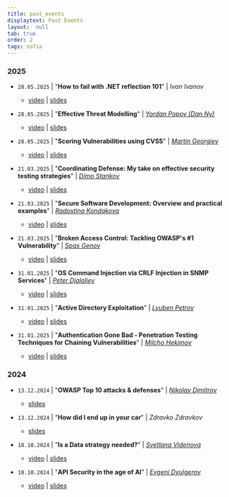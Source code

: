 ```yaml
---
title: past_events
displaytext: Past Events
layout:  null
tab: true
order: 2
tags: sofia
---
```


### 2025

* `28.05.2025` \| "**How to fail with .NET reflection 101**" \| *Ivan Ivanov*
  * [video](https://youtu.be/P1_o0204OPk) \| [slides](./assets/presentations/202505%20-%20How%20to%20fail%20with%20.NET%20reflection%20101%20by%20Ivan%20Ivanov.pdf)
* `28.05.2025` \| "**Effective Threat Modelling**" \| *[Yordan Popov (Dan Ny)](https://www.linkedin.com/in/dan-ny/)*
  * [video](https://youtu.be/P1_o0204OPk) \| [slides](./assets/presentations/202505%20-%20Effective%20Threat%20Modelling%20by%20Yordan%20Popov%20(Dan%20Ny).pdf)
* `28.05.2025` \| "**Scoring Vulnerabilities using CVSS**" \| *[Martin Georgiev](https://www.linkedin.com/in/martin-georgiev/)*
  * [video](https://youtu.be/P1_o0204OPk) \| [slides](./assets/presentations/202505%20-%20Scoring%20Vulnerabilities%20using%20CVSS%20by%20Martin%20Georgiev.pdf)

* `21.03.2025` \| "**Coordinating Defense: My take on effective security testing strategies**" \| *[Dimo Stankov](https://www.linkedin.com/in/dimo-stankov/)*
  * [video](https://www.youtube.com/watch?v=4ImaeQ2UR-A) \| [slides](./assets/presentations/202503%20-%20Coordinating%20Defense:%20My%20take%20on%20effective%20security%20testing%20strategies%20by%20Dimo%20Stankov.pdf)
* `21.03.2025` \| "**Secure Software Development: Overview and practical examples**" \| *[Radostina Kondakova](https://www.linkedin.com/in/radostina-kondakova-0ab34a151/)*
  * [video](https://www.youtube.com/watch?v=4ImaeQ2UR-A) \| [slides](./assets/presentations/202503%20-%20Secure%20Software%20Development:%20Overview%20and%20practical%20examples%20by%20Radostina%20Kondakova.pdf)
* `21.03.2025` \| "**Broken Access Control: Tackling OWASP's #1 Vulnerability**" \| *[Spas Genov](https://www.linkedin.com/in/spas-genov/)*
  * [video](https://www.youtube.com/watch?v=4ImaeQ2UR-A) \| [slides](./assets/presentations/202503%20-%20Broken%20Access%20Control:%20Tackling%20OWASP's%20#1%20Vulnerability%20by%20Spas%20Genov.pdf)

* `31.01.2025` \| "**OS Command Injection via CRLF Injection in SNMP Services**" \| *[Peter Djalaliev](https://www.linkedin.com/in/pdjalaliev/)*
  * [video](https://www.youtube.com/watch?v=KeyTtB0FVJw) \| [slides](./assets/presentations/202501%20-%20OS%20Command%20Injection%20via%20CRLF%20Injection%20in%20SNMP%20Services%20by%20Peter%20Djalaliev.pdf)
* `31.01.2025` \| "**Active Directory Exploitation**" \| *[Lyuben Petrov](https://www.linkedin.com/in/lyuben-petrov-b287bb236/)*
  * [video](https://www.youtube.com/watch?v=KeyTtB0FVJw) \| [slides](./assets/presentations/202501%20-%20Active%20Directory%20Exploitation%20by%20Lyuben%20Petrov.pdf)
* `31.01.2025` \| "**Authentication Gone Bad - Penetration Testing Techniques for Chaining Vulnerabilities**" \| *[Milcho Hekimov](https://www.linkedin.com/in/milcho-hekimov/)*
  * [video](https://www.youtube.com/watch?v=KeyTtB0FVJw) \| [slides](./assets/presentations/202501%20-%20Authentication%20Gone%20Bad%20-%20Penetration%20Testing%20Techniques%20for%20Chaining%20Vulnerabilities%20by%20Milcho%20Hekimov.pdf)

### 2024

* `13.12.2024` \| "**OWASP Top 10 attacks & defenses**" \| *[Nikolay Dimitrov](https://www.linkedin.com/in/nikolay-dimitrov-a26781b9/)*
  * [slides](./assets/presentations/202412%20-%20OWASP%20Top%2010%20attacks%20&%20defenses%20by%20Nikolay%20Dimitrov.pdf)
* `13.12.2024` \| "**How did I end up in your car**" \| *Zdravko Zdravkov*
  * [slides](./assets/presentations/202412%20-%20How%20did%20I%20end%20up%20in%20your%20car%20by%20Zdravko%20Zdravkov.pdf)

* `18.10.2024` \| "**Is a Data strategy needed?**" \| *[Svetlana Videnova](https://www.linkedin.com/in/lana-videnova/)*
  * [video](https://drive.google.com/file/d/1tK1zElxio0XrKnJHnIk0wI__ugkZ_9Hn/view?usp=sharing) \| [slides](./assets/presentations/202410%20-%20Is%20data%20strategy%20needed%20by%20Svetlana%20Videnova.pdf)
* `18.10.2024` \| "**API Security in the age of AI**" \| *[Evgeni Dyulgerov](https://www.linkedin.com/in/evgeni-dyulgerov/)*
  * [video](https://drive.google.com/file/d/12mVBOYYiC4Nk-BZOXTCqEA4zxn83MIqN/view?usp=sharing) \| [slides](./assets/presentations/202410%20-%20API%20security%20in%20the%20age%20of%20AI%20by%20Evgeni%20Dyulgerov.pdf)
